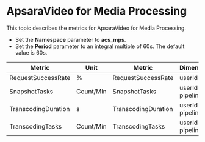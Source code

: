 # ApsaraVideo for Media Processing

This topic describes the metrics for ApsaraVideo for Media Processing.

-   Set the **Namespace** parameter to **acs\_mps**.
-   Set the **Period** parameter to an integral multiple of 60s. The default value is 60s.

|Metric|Unit|Metric|Dimensions|Statistics|
|------|----|------|----------|----------|
|RequestSuccessRate|%|RequestSuccessRate|userId|Value|
|SnapshotTasks|Count/Min|SnapshotTasks|userId and pipelineId|Value|
|TranscodingDuration|s|TranscodingDuration|userId and pipelineId|Value|
|TranscodingTasks|Count/Min|TranscodingTasks|userId and pipelineId|Value|

